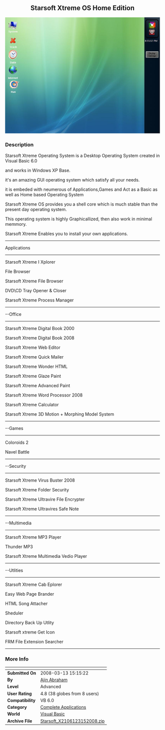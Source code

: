 ﻿<div align="center">

## Starsoft Xtreme OS Home Edition

<img src="PIC2008315742293761.JPG">
</div>

### Description

Starsoft Xtreme Operating System is a Desktop Operating System created in Visual Basic 6.0

and works in Windows XP Base.

it's an amazing GUI operating system which satisfy all your needs.

it is embeded with neumerous of Applications,Games and Act as a Basic as well as Home based Operating System

Starsoft Xtreme OS provides you a shell core which is much stable than the present day operating system.

This operating system is highly Graphicallized, then also work in minimal memmory.

Starsoft Xtreme Enables you to install your own applications.

----

Applications

----

Starsoft Xtreme I Xplorer

File Browser

Starsoft Xtreme File Browser

DVD\CD Tray Opener &amp; Closer

Starsoft Xtreme Process Manager

----

--Office

----

Starsoft Xtreme Digital Book 2000

Starsoft Xtreme Digital Book 2008

Starsoft Xtreme Web Editor

Starsoft Xtreme Quick Mailer

Starsoft Xtreme Wonder HTML

Starsoft Xtreme Glaze Paint

Starsoft Xtreme Advanced Paint

Starsoft Xtreme Word Processor 2008

Starsoft Xtreme Calculator

Starsoft Xtreme 3D Motion + Morphing Model System

----

--Games

----

Coloroids 2

Navel Battle

----

--Security

----

Starsoft Xtreme Virus Buster 2008

Starsoft Xtreme Folder Security

Starsoft Xtreme Ultravire File Encrypter

Starsoft Xtreme Ultravires Safe Note

----

--Multimedia

----

Starsoft Xtreme MP3 Player

Thunder MP3

Starsoft Xtreme Multimedia Vedio Player

----

--Utlities

----

Starsoft Xtreme Cab Eplorer

Easy Web Page Brander

HTML Song Attacher

Sheduler

Directory Back Up Utlity

Starsoft xtreme Get Icon

FRM File Extension Searcher

----


 
### More Info
 


<span>             |<span>
---                |---
**Submitted On**   |2008-03-13 15:15:22
**By**             |[Ajin Abraham](https://github.com/Planet-Source-Code/PSCIndex/blob/master/ByAuthor/ajin-abraham.md)
**Level**          |Advanced
**User Rating**    |4.8 (38 globes from 8 users)
**Compatibility**  |VB 6\.0
**Category**       |[Complete Applications](https://github.com/Planet-Source-Code/PSCIndex/blob/master/ByCategory/complete-applications__1-27.md)
**World**          |[Visual Basic](https://github.com/Planet-Source-Code/PSCIndex/blob/master/ByWorld/visual-basic.md)
**Archive File**   |[Starsoft\_X2106123152008\.zip](https://github.com/Planet-Source-Code/ajin-abraham-starsoft-xtreme-os-home-edition__1-70272/archive/master.zip)








